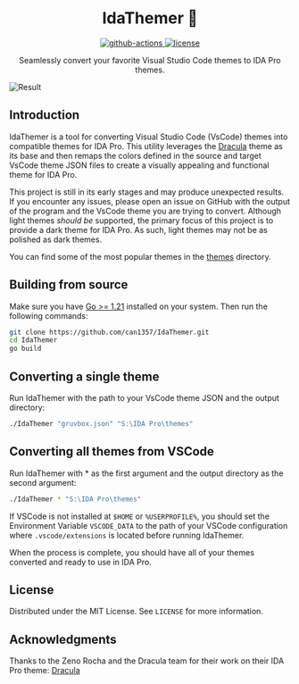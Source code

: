 <p align="center">
  <h1 align="center"> IdaThemer 🎨</h1>
  <p align="center">
    <a href="https://github.com/can1357/IdaThemer/actions/workflows/go.yml">
      <img alt="github-actions" src="https://img.shields.io/github/actions/workflow/status/can1357/IdaThemer/go.yml"/>
    </a>
    <a href="https://github.com/can1357/IdaThemer/blob/master/LICENSE.md">
      <img alt="license" src="https://img.shields.io/github/license/can1357/IdaThemer.svg"/>
    </a>
  </p>

  <p align="center">
      Seamlessly convert your favorite Visual Studio Code themes to IDA Pro themes.
  </p>
</p>

![Result](https://i.can.ac/YjBan.png)

## Introduction

IdaThemer is a tool for converting Visual Studio Code (VsCode) themes into compatible themes for IDA Pro. This utility leverages the [Dracula](https://github.com/dracula/ida) theme as its base and then remaps the colors defined in the source and target VsCode theme JSON files to create a visually appealing and functional theme for IDA Pro.

This project is still in its early stages and may produce unexpected results. If you encounter any issues, please open an issue on GitHub with the output of the program and the VsCode theme you are trying to convert. Although light themes _should be_ supported, the primary focus of this project is to provide a dark theme for IDA Pro. As such, light themes may not be as polished as dark themes.

You can find some of the most popular themes in the [themes](https://github.com/can1357/IdaThemer/tree/master/themes) directory.

## Building from source

Make sure you have [Go >= 1.21](https://golang.org/) installed on your system. Then run the following commands:

```bash
git clone https://github.com/can1357/IdaThemer.git
cd IdaThemer
go build
```

## Converting a single theme

Run IdaThemer with the path to your VsCode theme JSON and the output directory:

```bash
./IdaThemer "gruvbox.json" "S:\IDA Pro\themes"
```

## Converting all themes from VSCode

Run IdaThemer with \* as the first argument and the output directory as the second argument:

```bash
./IdaThemer * "S:\IDA Pro\themes"
```

If VSCode is not installed at `$HOME` or `%USERPROFILE%`, you should set the Environment Variable `VSCODE_DATA` to the path of your VSCode configuration where `.vscode/extensions` is located before running IdaThemer.

When the process is complete, you should have all of your themes converted and ready to use in IDA Pro.

## License

Distributed under the MIT License. See `LICENSE` for more information.

## Acknowledgments

Thanks to the Zeno Rocha and the Dracula team for their work on their IDA Pro theme: [Dracula](https://github.com/dracula/ida)
